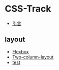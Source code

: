 # CSS-Track

<!-- 引言是在仓库根目录下创建了 Introduction.md 文件 -->
- [引言](./introduction.md) 

<!-- + [CSS实现瀑布流布局（display: flex）](./layout/flex-waterfalls-flow.md)  -->

## layout

- [Flexbox](./layout/Flexbox.md)
- [Two-column-layout](./layout/Two-column-layout.md)
- [test](./layout/test.md)